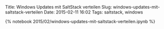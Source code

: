 Title: Windows Updates mit SaltStack verteilen
Slug: windows-updates-mit-saltstack-verteilen
Date: 2015-02-11 16:02
Tags: saltstack, windows

{% notebook 2015/02/windows-updates-mit-saltstack-verteilen.ipynb %}
